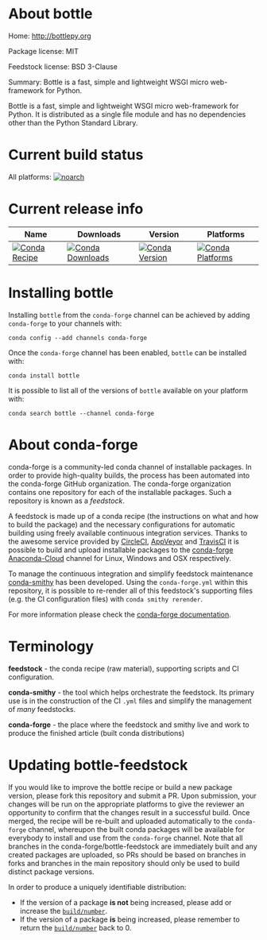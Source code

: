 About bottle
============

Home: http://bottlepy.org

Package license: MIT

Feedstock license: BSD 3-Clause

Summary: Bottle is a fast, simple and lightweight WSGI micro web-framework for Python.

Bottle is a fast, simple and lightweight WSGI micro web-framework for Python.
It is distributed as a single file module and has no dependencies other than the Python Standard Library.


Current build status
====================

All platforms:
[![noarch](https://img.shields.io/circleci/project/github/conda-forge/bottle-feedstock/master.svg?label=noarch)](https://circleci.com/gh/conda-forge/bottle-feedstock)

Current release info
====================

| Name | Downloads | Version | Platforms |
| --- | --- | --- | --- |
| [![Conda Recipe](https://img.shields.io/badge/recipe-bottle-green.svg)](https://anaconda.org/conda-forge/bottle) | [![Conda Downloads](https://img.shields.io/conda/dn/conda-forge/bottle.svg)](https://anaconda.org/conda-forge/bottle) | [![Conda Version](https://img.shields.io/conda/vn/conda-forge/bottle.svg)](https://anaconda.org/conda-forge/bottle) | [![Conda Platforms](https://img.shields.io/conda/pn/conda-forge/bottle.svg)](https://anaconda.org/conda-forge/bottle) |

Installing bottle
=================

Installing `bottle` from the `conda-forge` channel can be achieved by adding `conda-forge` to your channels with:

```
conda config --add channels conda-forge
```

Once the `conda-forge` channel has been enabled, `bottle` can be installed with:

```
conda install bottle
```

It is possible to list all of the versions of `bottle` available on your platform with:

```
conda search bottle --channel conda-forge
```


About conda-forge
=================

conda-forge is a community-led conda channel of installable packages.
In order to provide high-quality builds, the process has been automated into the
conda-forge GitHub organization. The conda-forge organization contains one repository
for each of the installable packages. Such a repository is known as a *feedstock*.

A feedstock is made up of a conda recipe (the instructions on what and how to build
the package) and the necessary configurations for automatic building using freely
available continuous integration services. Thanks to the awesome service provided by
[CircleCI](https://circleci.com/), [AppVeyor](http://www.appveyor.com/)
and [TravisCI](https://travis-ci.org/) it is possible to build and upload installable
packages to the [conda-forge](https://anaconda.org/conda-forge)
[Anaconda-Cloud](http://docs.anaconda.org/) channel for Linux, Windows and OSX respectively.

To manage the continuous integration and simplify feedstock maintenance
[conda-smithy](http://github.com/conda-forge/conda-smithy) has been developed.
Using the ``conda-forge.yml`` within this repository, it is possible to re-render all of
this feedstock's supporting files (e.g. the CI configuration files) with ``conda smithy rerender``.

For more information please check the [conda-forge documentation](https://conda-forge.org/docs/).

Terminology
===========

**feedstock** - the conda recipe (raw material), supporting scripts and CI configuration.

**conda-smithy** - the tool which helps orchestrate the feedstock.
                   Its primary use is in the construction of the CI ``.yml`` files
                   and simplify the management of *many* feedstocks.

**conda-forge** - the place where the feedstock and smithy live and work to
                  produce the finished article (built conda distributions)


Updating bottle-feedstock
=========================

If you would like to improve the bottle recipe or build a new
package version, please fork this repository and submit a PR. Upon submission,
your changes will be run on the appropriate platforms to give the reviewer an
opportunity to confirm that the changes result in a successful build. Once
merged, the recipe will be re-built and uploaded automatically to the
`conda-forge` channel, whereupon the built conda packages will be available for
everybody to install and use from the `conda-forge` channel.
Note that all branches in the conda-forge/bottle-feedstock are
immediately built and any created packages are uploaded, so PRs should be based
on branches in forks and branches in the main repository should only be used to
build distinct package versions.

In order to produce a uniquely identifiable distribution:
 * If the version of a package **is not** being increased, please add or increase
   the [``build/number``](http://conda.pydata.org/docs/building/meta-yaml.html#build-number-and-string).
 * If the version of a package **is** being increased, please remember to return
   the [``build/number``](http://conda.pydata.org/docs/building/meta-yaml.html#build-number-and-string)
   back to 0.